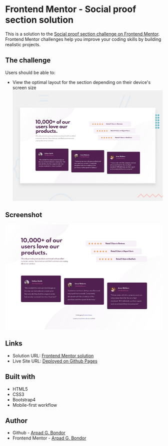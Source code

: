 # Frontend Mentor - Social proof section solution

This is a solution to the [Social proof section challenge on Frontend Mentor](https://www.frontendmentor.io/challenges/social-proof-section-6e0qTv_bA). Frontend Mentor challenges help you improve your coding skills by building realistic projects.

## The challenge

Users should be able to:

-   View the optimal layout for the section depending on their device's screen size
    ![Design preview for the Social proof section coding challenge](./design/desktop-preview.jpg)

## Screenshot

![Screenshot](./design/screenshot.jpg)

## Links

-   Solution URL: [Frontend Mentor solution](https://www.frontendmentor.io/solutions/mobile-first-html5-css3-bootstrap4-CCEoR_WsJ)
-   Live Site URL: [Deployed on Github Pages](https://arpadgbondor.github.io/Web_challenge_1-Frontend_Mentor-Social_proof_section/)

## Built with

-   HTML5
-   CSS3
-   Bootstrap4
-   Mobile-first workflow

## Author

-   Github - [Arpad G. Bondor](https://github.com/ArpadGBondor)
-   Frontend Mentor - [Arpad G. Bondor](https://www.frontendmentor.io/profile/ArpadGBondor)
